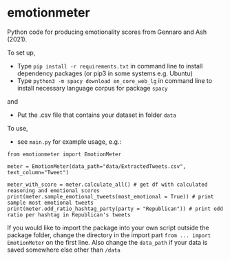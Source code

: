 # emotionmeter
Python code for producing emotionality scores from Gennaro and Ash (2021).

To set up,

- Type `pip install -r requirements.txt` in command line to install dependency packages (or pip3 in some systems e.g. Ubuntu)
- Type `python3 -m spacy download en_core_web_lg` in command line to install necessary language corpus for package `spacy`

and

- Put the .csv file that contains your dataset in folder `data`

To use, 
- see `main.py` for example usage, e.g.:

```
from emotionmeter import EmotionMeter

meter = EmotionMeter(data_path="data/ExtractedTweets.csv", text_column="Tweet")

meter_with_score = meter.calculate_all() # get df with calculated reasoning and emotional scores
print(meter.sample_emotional_tweets(most_emotional = True)) # print sample most emotional tweets
print(meter.odd_ratio_hashtag_party(party = "Republican")) # print odd ratio per hashtag in Republican's tweets
```
If you would like to import the package into your own script outside the package folder, change the directory in the import part `from ... import EmotionMeter` on the first line. Also change the `data_path` if your data is saved somewhere else other than `/data`
